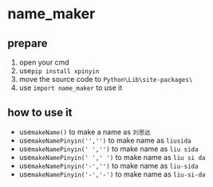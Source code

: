 # name_maker

## prepare

1. open your cmd 
2. use`pip install xpinyin`
3. move the source code to `Python\Lib\site-packages\`
4. use `import name_maker` to use it

## how to use it

* use`makeName()` to make a name as `刘思达`
* use`makeNamePinyin('','')` to make name as `liusida`
* use`makeNamePinyin(' ','')` to make name as `liu sida`
* use`makeNamePinyin(' ',' ')` to make name as `liu si da`
* use`makeNamePinyin('-','')` to make name as `liu-sida`
* use`makeNamePinyin('-','-')` to make name as `liu-si-da`
